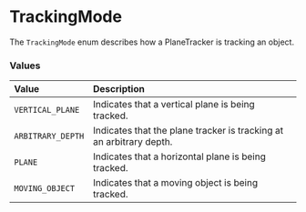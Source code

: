 # TrackingMode

The `TrackingMode` enum describes how a PlaneTracker is tracking an object.

### Values <a id="values"></a>

| Value | Description |
| :--- | :--- |
| `VERTICAL_PLANE` | Indicates that a vertical plane is being tracked. |
| `ARBITRARY_DEPTH` | Indicates that the plane tracker is tracking at an arbitrary depth. |
| `PLANE` | Indicates that a horizontal plane is being tracked. |
| `MOVING_OBJECT` | Indicates that a moving object is being tracked. |

